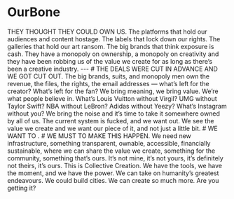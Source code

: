 # OurBone
THEY THOUGHT THEY  COULD OWN US.  The platforms that hold our audiences and content hostage. The labels that lock down our rights. The galleries that hold our art ransom. The big brands that think exposure is cash. They have a monopoly on ownership, a monopoly on creativity and they have been robbing us of the value we create for as long as there’s been a creative industry.  ---  # THE DEALS WERE CUT IN ADVANCE AND WE GOT CUT OUT.  The big brands, suits, and monopoly men own the revenue, the files, the rights, the email addresses — what’s left for the creator? What’s left for the fan?  We bring meaning, we bring value. We’re what people believe in. What’s Louis Vuitton without Virgil? UMG without Taylor Swift? NBA without LeBron? Adidas without Yeezy? What’s Instagram without you? We bring the noise and it’s time to take it somewhere owned by all of us.  The current system is fucked, and we want out. We see the value we create and we want our piece of it, and not just a little bit.  # WE WANT TO .  # WE MUST TO MAKE THIS HAPPEN.  We need new infrastructure, something transparent, ownable, accessible, financially sustainable, where we can share the value we create, something for the community, something that’s ours. It’s not mine, it’s not yours, it’s definitely not theirs, it’s ours. This is Collective Creation. We have the tools, we have the moment, and we have the power. We can take on humanity’s greatest endeavours. We could build cities. We can create so much more.  Are you getting it?

